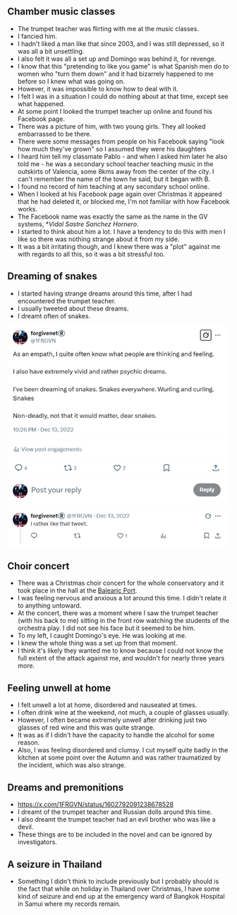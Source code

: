 ## Chamber music classes

- The trumpet teacher was flirting with me at the music classes.
- I fancied him.
- I hadn't liked a man like that since 2003, and I was still depressed, so it was all a bit unsettling.
- I also felt it was all a set up and Domingo was behind it, for revenge.
- I know that this "pretending to like you game" is what Spanish men do to women who "turn them down" and it had bizarrely happened to me before so I knew what was going on.
- However, it was impossible to know how to deal with it.
- I felt I was in a situation I could do nothing about at that time, except see what happened.
- At some point I looked the trumpet teacher up online and found his Facebook page.
- There was a picture of him, with two young girls. They all looked embarrassed to be there. 
- There were some messages from people on his Facebook saying "look how much they've grown" so I assumed they were his daughters
- I heard him tell my classmate Pablo - and when I asked him later he also told me - he was a secondary school teacher teaching music in the outskirts of Valencia, some 8kms away from the center of the city. I can't remember the name of the town he said, but it began with B.
- I found no record of him teaching at any secondary school online.
- When I looked at his Facebook page again over Christmas it appeared that he had deleted it, or blocked me, I'm not familiar with how Facebook works.
- The Facebook name was exactly the same as the name in the GV systems, **Vidal Sastre Sanchez Hornero*.
- I started to think about him a lot. I have a tendency to do this with men I like so there was nothing strange about it from my side. 
- It was a bit irritating though, and I knew there was a "plot" against me with regards to all this, so it was a bit stressful too.

## Dreaming of snakes

- I started having strange dreams around this time, after I had encountered the trumpet teacher.
- I usually tweeted about these dreams.
- I dreamt often of snakes.

![Dreaming of snakes](../../content/images/dreaming-of-snakes.png)

## Choir concert

- There was a Christmas choir concert for the whole conservatory and it took place in the hall at the [Balearic Port](http://www.baleariaport.com/en/nuestros-servicios/espacios-socioculturales/).
- I was feeling nervous and anxious a lot around this time. I didn't relate it to anything untoward.
- At the concert, there was a moment where I saw the trumpet teacher (with his back to me) sitting in the front row watching the students of the orchestra play. I did not see his face but it seemed to be him.
- To my left, I caught Domingo's eye. He was looking at me.
- I knew the whole thing was a set up from that moment.
- I think it's likely they wanted me to know because I could not know the full extent of the attack against me, and wouldn't for nearly three years more.



## Feeling unwell at home

- I felt unwell a lot at home, disordered and nauseated at times.
- I often drink wine at the weekend, not much, a couple of glasses usually.
- However, I often became extremely unwell after drinking just two glasses of red wine and this was quite strange.
- It was as if I didn't have the capacity to handle the alcohol for some reason.
- Also, I was feeling disordered and clumsy. I cut myself quite badly in the kitchen at some point over the Autumn and was rather traumatized by the incident, which was also strange.

## Dreams and premonitions

- https://x.com/1FRGVN/status/1602792091238678528
- I dreamt of the trumpet teacher and Russian dolls around this time. 
- I also dreamt the trumpet teacher had an evil brother who was like a devil.
- These things are to be included in the novel and can be ignored by investigators.

## A seizure in Thailand

- Something I didn't think to include previously but I probably should is the fact that while on holiday in Thailand over Christmas, I have some kind of seizure and end up at the emergency ward of Bangkok Hospital in Samui where my records remain.

